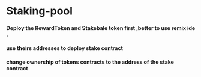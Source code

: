 # Staking-pool

#### Deploy the RewardToken and Stakebale token first ,better to use remix ide .

#### use theirs addresses to deploy stake contract 

#### change ownership of tokens contracts to the address of the stake contract 



